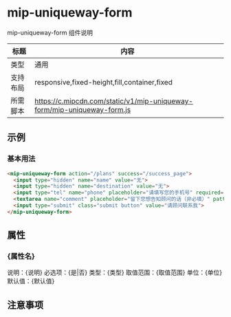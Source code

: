 # mip-uniqueway-form

mip-uniqueway-form 组件说明

标题|内容
----|----
类型|通用
支持布局|responsive,fixed-height,fill,container,fixed
所需脚本|https://c.mipcdn.com/static/v1/mip-uniqueway-form/mip-uniqueway-form.js

## 示例

### 基本用法
```html
<mip-uniqueway-form action="/plans" success="/success_page">
  <input type="hidden" name="name" value="无">
  <input type="hidden" name="destination" value="无">
  <input type="tel" name="phone" placeholder="请填写您的手机号" required="true" label="手机号">
  <textarea name="comment" placeholder="留下您想告知顾问的话（非必填）" pattern="\d+" label="备注"></textarea>
  <input type="submit" class="submit button" value="请顾问联系我">
</mip-uniqueway-form>
```

## 属性

### {属性名}

说明：{说明}
必选项：{是|否}
类型：{类型}
取值范围：{取值范围}
单位：{单位}
默认值：{默认值}

## 注意事项

